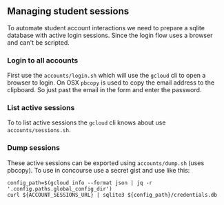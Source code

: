 ## Managing student sessions
To automate student account interactions we need to prepare a sqlite database with active login sessions.
Since the login flow uses a browser and can't be scripted.

### Login to all accounts
First use the `accounts/login.sh` which will use the `gcloud` cli to open a browser to login. On OSX `pbcopy` is used to copy the email address to the clipboard.
So just past the email in the form and enter the password.

### List active sessions
To to list active sessions the `gcloud` cli knows about use `accounts/sessions.sh`.

### Dump sessions
These active sessions can be exported using `accounts/dump.sh` (uses pbcopy).
To use in concourse use a secret gist and use like this:
```
config_path=$(gcloud info --format json | jq -r '.config.paths.global_config_dir')
curl ${ACCOUNT_SESSIONS_URL} | sqlite3 ${config_path}/credentials.db
```
